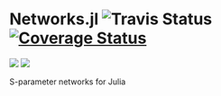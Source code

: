 # Networks.jl ![Travis Status](https://travis-ci.org/mpichl87/Networks.jl.svg) [![Coverage Status](https://coveralls.io/repos/github/mpichl87/Networks.jl/badge.svg?branch=master)](https://coveralls.io/github/mpichl87/Networks.jl?branch=master)
[![](https://img.shields.io/badge/docs-stable-blue.svg)](https://mpichl87.github.io/Networks.jl/stable)
[![](https://img.shields.io/badge/docs-latest-blue.svg)](https://mpichl87.github.io/Networks.jl/latest)

S-parameter networks for Julia
